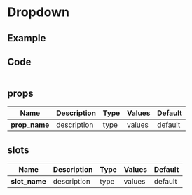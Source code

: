 # Dropdown

## Example

<Demo componentName="examples-dropdown-doc" />

## Code
```html
```

## props

|Name|Description|Type|Values|Default|
|---|---|---|---|---|
|**prop_name**|description|type|values|default|

## slots

|Name|Description|Type|Values|Default|
|---|---|---|---|---|
|**slot_name**|description|type|values|default|